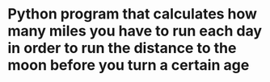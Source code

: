 # Python program that calculates how many miles you have to run each day in order to run the distance to the moon before you turn a certain age 
